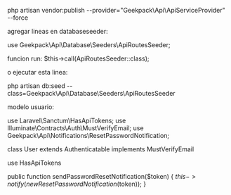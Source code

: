 php artisan vendor:publish --provider="Geekpack\Api\ApiServiceProvider" --force

agregar lineas en databaseseeder:

use Geekpack\Api\Database\Seeders\ApiRoutesSeeder;

funcion run: $this->call(ApiRoutesSeeder::class);

o ejecutar esta linea:

php artisan db:seed --class=Geekpack\Api\Database\Seeders\ApiRoutesSeeder


modelo usuario:

use Laravel\Sanctum\HasApiTokens;
use Illuminate\Contracts\Auth\MustVerifyEmail;
use Geekpack\Api\Notifications\ResetPasswordNotification;

class User extends Authenticatable implements MustVerifyEmail


use HasApiTokens

public function sendPasswordResetNotification($token)
{
    $this->notify(new ResetPasswordNotification($token));
}


